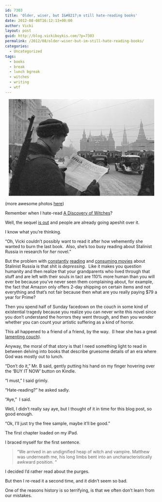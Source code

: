 ```yaml
---
id: 7303
title: 'Older, wiser, but I&#8217;m still hate-reading books'
date: 2012-08-08T16:12:13+00:00
author: Vicki
layout: post
guid: http://blog.vickiboykis.com/?p=7303
permalink: /2012/08/older-wiser-but-im-still-hate-reading-books/
categories:
  - Uncategorized
tags:
  - books
  - break
  - lunch bgreak
  - witches
  - writing
  - wtf
---
```

<p style="text-align: center;">
  <a href="https://raw.githubusercontent.com/veekaybee/wlb/gh-pages/assets/images/2012/08/other_none840.jpg"><img class="aligncenter  wp-image-7305" title="other_none840" src="https://raw.githubusercontent.com/veekaybee/wlb/gh-pages/assets/images/2012/08/other_none840.jpg" alt="" width="480" height="318" /></a>
</p>

(more awesome photos <a href="http://ww2db.com/image.php?image_id=15046" target="_blank">here</a>)

Remember when I hate-read [A Discovery of Witches](http://blog.vickiboykis.com/2012/05/a-book-review-that-is-also-a-plea-for-mercy/)?

Well, the sequel <a href="http://www.miamiherald.com/2012/07/07/2883400/sequel-to-a-discovery-of-witches.html" target="_blank">is out</a> and people are already going apeshit over it.

I know what you&#8217;re thinking.

&#8220;Oh, Vicki couldn&#8217;t possibly want to read it after how vehemently she wanted to burn the last book.  Also, she&#8217;s too busy reading about Stalinist Russia in research for _her_ novel.&#8221;

But the problem with <a href="http://blog.vickiboykis.com/2012/05/mr-b-and-i-are-prepared-for-anything-anything-being-either-pogroms-or-the-siege-of-leningrad/" target="_blank">constantly</a> <a href="http://blog.vickiboykis.com/2009/05/book-review-sashenka-by-simon-montefiore/" target="_blank">reading</a> and <a href="http://en.wikipedia.org/wiki/Children_of_the_Arbat_(serial)" target="_blank">consuming movies</a> about Stalinist Russia is that shit is _depressing_.  Like it makes you question humanity and then realize that your grandparents who lived through that stuff and are left with their souls in tact are 110% more human than you will ever be because you&#8217;ve never seen them complaining about, for example, the fact that Amazon only offers 2-day shipping on certain items and not everything and that&#8217;s not fair because then what are you really paying $79 a year for Prime?

Then you spend half of Sunday facedown on the couch in some kind of existential tragedy because you realize you can never write this novel since you don&#8217;t understand the horrors they went through, and then you wonder whether you can count your artistic suffering as a kind of horror.

This all happened to a friend of a friend, by the way.  (I hear she has a great <a href="http://blog.vickiboykis.com/2012/04/new-york-on-a-whim/" target="_blank">lamenting couch</a>).

Anyway, the moral of that story is that I need something light to read in between delving into books that describe gruesome details of an era where God was mostly out to lunch.

&#8220;Don&#8217;t do it,&#8221; Mr. B said, gently putting his hand on my finger hovering over the &#8216;BUY IT NOW&#8217; button on Kindle.

&#8220;I must,&#8221; I said grimly.

&#8220;Hate-reading?&#8221; he asked sadly.

&#8220;Aye,&#8221;  I said.

Well, I didn&#8217;t really say aye, but I thought of it in time for this blog post, so good enough.

&#8220;Ok, I&#8217;ll just try the free sample, maybe it&#8217;ll be good.&#8221;

The first chapter loaded on my iPad.

I braced myself for the first sentence.

> &#8220;We arrived in an undignified heap of witch and vampire. Matthew was underneath me, his long limbs bent into an uncharacteristically awkward position. &#8220;

I decided I&#8217;d rather read about the purges.

But then I re-read it a second time, and it didn&#8217;t seem so bad.

One of the reasons history is so terrifying, is that we often don&#8217;t learn from our mistakes.